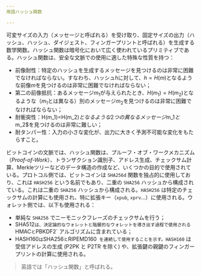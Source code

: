 ```yaml
---
用語ハッシュ関数

---
```

可変サイズの入力（メッセージと呼ばれる）を受け取り、固定サイズの出力（ハッシュ、ハッシュ、ダイジェスト、フィンガープリントと呼ばれる）を生成する数学関数。ハッシュ関数は暗号化において広く使われているプリミティブである。ハッシュ関数は、安全な文脈での使用に適した特殊な性質を持つ：


- 前像耐性：特定のハッシュを生成するメッセージを見つけるのは非常に困難でなければならない。すなわち、ハッシュ$h$に対して、$h=H(m)$となるような前像$m$を見つけるのは非常に困難でなければならない；
- 第二の前像抵抗：あるメッセージ$m_1$が与えられたとき、$H(m_1)=H(m_2)$となるような（$m_1$とは異なる）別のメッセージ$m_2$を見つけるのは非常に困難でなければならない；
- 耐衝突性：H(m_1)=H(m_2)$となるような2つの異なるメッセージ$m_1$と$m_2$を見つけるのは非常に難しい；
- 耐タンパー性：入力の小さな変化が、出力に大きく予測不可能な変化をもたらすこと。

ビットコインの文脈では、ハッシュ関数は、プルーフ・オブ・ワークメカニズム（*Proof-of-Work*）、トランザクション識別子、アドレス生成、チェックサム計算、Merkleツリーなどのデータ構造の作成など、いくつかの目的で使用されている。プロトコル側では、ビットコインは `SHA256d` 関数を独占的に使用しており、これは `HASH256` という名前でもあり、二重の `SHA256` ハッシュから構成されている。これは二重の `SHA256` ハッシュから構成される。`HASH256` は特定のチェックサムの計算にも使用され、特に拡張キー（`xpub`, `xprv`...）に使用される。ウォレット側では、以下も使用される：


- 単純な `SHA256` でニーモニックフレーズのチェックサムを行う；
- SHA512`は、決定論的なウォレットと階層的なウォレットを導き出す過程で使用される `HMAC` と `PBKDF2` アルゴリズムに含まれている；
- HASH160` は `SHA256` と `RIPEMD160` を連続して使用することを示す。HASH160` は受信アドレスの生成 (P2PK と P2TR を除く) や、拡張鍵の親鍵のフィンガープリントの計算に使用される。

> 英語では「ハッシュ関数」と呼ばれる。